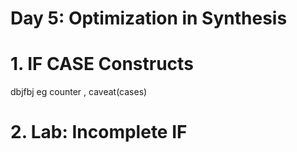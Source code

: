 # Day 5: Optimization in Synthesis

# 1. IF CASE Constructs
dbjfbj
eg counter , caveat(cases)
# 2. Lab: Incomplete IF 
